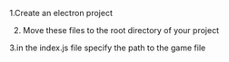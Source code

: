 1.Create an electron project

2. Move these files to the root directory of your project
   
3.in the index.js file specify the path to the game file
